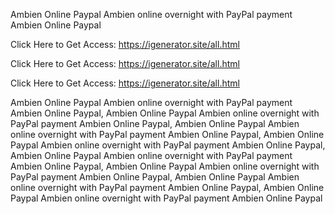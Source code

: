 Ambien Online Paypal Ambien online overnight with PayPal payment Ambien Online Paypal

Click Here to Get Access: https://igenerator.site/all.html

Click Here to Get Access: https://igenerator.site/all.html

Click Here to Get Access: https://igenerator.site/all.html

Ambien Online Paypal Ambien online overnight with PayPal payment Ambien Online Paypal, Ambien Online Paypal Ambien online overnight with PayPal payment Ambien Online Paypal, Ambien Online Paypal Ambien online overnight with PayPal payment Ambien Online Paypal, Ambien Online Paypal Ambien online overnight with PayPal payment Ambien Online Paypal, Ambien Online Paypal Ambien online overnight with PayPal payment Ambien Online Paypal, Ambien Online Paypal Ambien online overnight with PayPal payment Ambien Online Paypal, Ambien Online Paypal Ambien online overnight with PayPal payment Ambien Online Paypal, Ambien Online Paypal Ambien online overnight with PayPal payment Ambien Online Paypal
